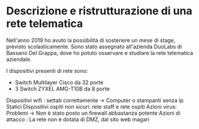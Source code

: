 # Descrizione e ristrutturazione di una rete telematica

Nell'anno 2019 ho avuto la possibilità di sostenere un mese di stage, previsto scolasticamente. 
Sono stato assegnato all'azienda DuoLabs di Bassano Del Grappa, dove ho potuto osservare e studiare la rete telematica aziendale.

I dispositivi presenti di rete sono:
- Switch Multilayer Cisco da 32 porte
- 3 Switch ZYXEL AMG-T10B da 8 porte

Dispositivi wifi : settati correttamente -> Computer o stampanti senza Ip Statici
Dispositivi ospiti non sicuri: rete staff e rete ospiti
Azioni virus: Problemi -> Non è stato posto un firewall abbastanza potente
Azioni di attacco : La rete non è dotata di DMZ, dal sito web magari
<!--stackedit_data:
eyJoaXN0b3J5IjpbLTEwODMzNjc5OTgsLTE4ODg3MTk5MjIsLT
E5NTEwOTU0NTAsLTE0MTQ4NDc3NTYsMjA5MTIzMDEyOSwtMjA4
ODc0NjYxMl19
-->